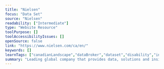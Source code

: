 ```yaml
---
title: "Nielsen"
focus: "Data Set"
source: "Nielsen"
readability: ["Intermediate"]
type: "Website Resource"
toolPurpose: []
toolAccessibilityIssues: []
openSource: false
link: "https://www.nielsen.com/ca/en/"
keywords: []
learnTags: ["canadianLandscape","dataBroker","dataset","disability","inclusivePractice","smallData"]
summary: "Leading global company that provides data, solutions and insights for decision-making for manufacturers and retailers. "
---
```


